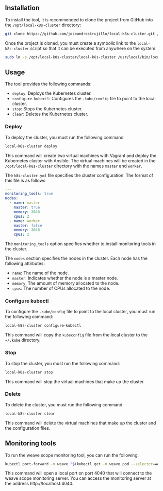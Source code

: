 ## Installation

To install the tool, it is recommended to clone the project from GitHub into the `/opt/local-k8s-cluster` directory:

```bash
git clone https://github.com/joseandrestrujillo/local-k8s-cluster.git /opt/local-k8s-cluster
```

Once the project is cloned, you must create a symbolic link to the `local-k8s-cluster` script so that it can be executed from anywhere on the system:

```bash
sudo ln -s /opt/local-k8s-cluster/local-k8s-cluster /usr/local/bin/local-k8s-cluster
```

## Usage

The tool provides the following commands:

- `deploy`: Deploys the Kubernetes cluster.
- `configure-kubectl`: Configures the `.kube/config` file to point to the local cluster.
- `stop`: Stops the Kubernetes cluster.
- `clear`: Deletes the Kubernetes cluster.

### Deploy

To deploy the cluster, you must run the following command

```bash
local-k8s-cluster deploy
```

This command will create two virtual machines with Vagrant and deploy the Kubernetes cluster with Ansible. The virtual machines will be created in the `/opt/local-k8s-cluster` directory with the names `master` and `worker`.

The `k8s-cluster.yml` file specifies the cluster configuration. The format of this file is as follows:

```yml
---
monitoring_tools: true
nodes:
  - name: master
    master: true
    memory: 2048
    cpus: 2
  - name: worker
    master: false
    memory: 2048
    cpus: 2
```

The `monitoring_tools` option specifies whether to install monitoring tools in the cluster.

The `nodes` section specifies the nodes in the cluster. Each node has the following attributes:

- `name`: The name of the node.
- `master`: Indicates whether the node is a master node.
- `memory`: The amount of memory allocated to the node.
- `cpus`: The number of CPUs allocated to the node.

### Configure kubectl

To configure the `.kube/config` file to point to the local cluster, you must run the following command:

```bash
local-k8s-cluster configure-kubectl
```

This command will copy the `kubeconfig` file from the local cluster to the `~/.kube` directory.

### Stop

To stop the cluster, you must run the following command:

```bash
local-k8s-cluster stop
```

This command will stop the virtual machines that make up the cluster.

### Delete

To delete the cluster, you must run the following command:

```bash
local-k8s-cluster clear
```

This command will delete the virtual machines that make up the cluster and the configuration files.

## Monitoring tools

To run the weave scope monitoring tool, you can run the following:

```bash
kubectl port-forward -n weave "$(kubectl get -n weave pod --selector=weave-scope-component=app -o jsonpath='{.items..metadata.name}')" 4040
```

This command will open a local port on port 4040 that will connect to the weave scope monitoring server. You can access the monitoring server at the address http://localhost:4040.
